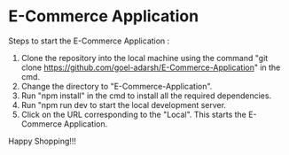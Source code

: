 # E-Commerce Application

Steps to start the E-Commerce Application :
1. Clone the repository into the local machine using the command "git clone https://github.com/goel-adarsh/E-Commerce-Application" in the cmd.
2. Change the directory to "E-Commerce-Application".
3. Run "npm install" in the cmd to install all the required dependencies.
4. Run "npm run dev to start the local development server.
5. Click on the URL corresponding to the "Local". This starts the E-Commerce Application.

Happy Shopping!!!
